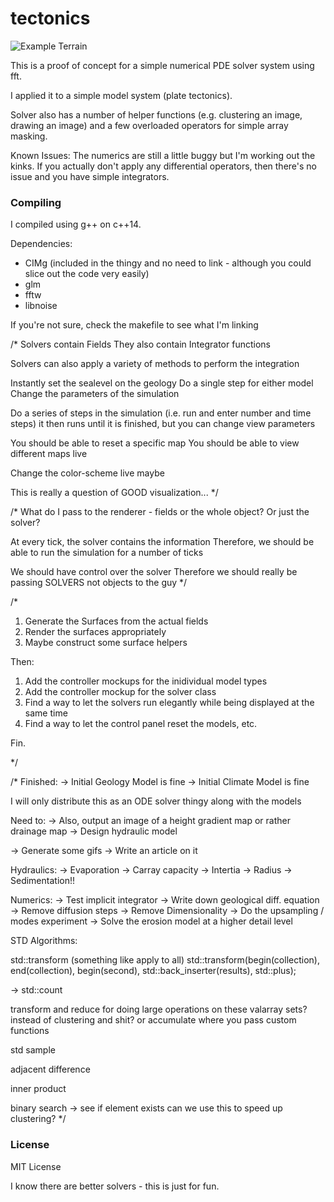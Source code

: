 # tectonics

![Example Terrain](https://github.com/weigert/tectonics/blob/master/out/height.png)

This is a proof of concept for a simple numerical PDE solver system using fft.

I applied it to a simple model system (plate tectonics).

Solver also has a number of helper functions (e.g. clustering an image, drawing an image) and a few overloaded operators for simple array masking.

Known Issues:
The numerics are still a little buggy but I'm working out the kinks.
If you actually don't apply any differential operators, then there's no issue and you have simple integrators.

### Compiling

I compiled using g++ on c++14.

Dependencies:
- CIMg (included in the thingy and no need to link - although you could slice out the code very easily)
- glm
- fftw
- libnoise

If you're not sure, check the makefile to see what I'm linking



/*
Solvers contain Fields
They also contain Integrator functions

Solvers can also apply a variety of methods to perform the integration

Instantly set the sealevel on the geology
Do a single step for either model
Change the parameters of the simulation

Do a series of steps in the simulation
(i.e. run and enter number and time steps)
it then runs until it is finished, but you can change view parameters

You should be able to reset a specific map
You should be able to view different maps live

Change the color-scheme live maybe

This is really a question of GOOD visualization...
*/

/*
What do I pass to the renderer - fields or the whole object?
Or just the solver?

At every tick, the solver contains the information
Therefore, we should be able to run the simulation for a number of ticks

We should have control over the solver
Therefore we should really be passing SOLVERS not objects to the guy
*/



/*
1. Generate the Surfaces from the actual fields
2. Render the surfaces appropriately
3. Maybe construct some surface helpers

Then:

1. Add the controller mockups for the inidividual model types
2. Add the controller mockup for the solver class
3. Find a way to let the solvers run elegantly while being displayed at the same time
4. Find a way to let the control panel reset the models, etc.

Fin.

*/

/*
Finished:
-> Initial Geology Model is fine
-> Initial Climate Model is fine

I will only distribute this as an ODE solver thingy
along with the models

Need to:
-> Also, output an image of a height gradient map
  or rather drainage map
-> Design hydraulic model

-> Generate some gifs
-> Write an article on it

Hydraulics:
-> Evaporation
-> Carray capacity
-> Intertia
-> Radius
-> Sedimentation!!

Numerics:
-> Test implicit integrator
-> Write down geological diff. equation
-> Remove diffusion steps
-> Remove Dimensionality
-> Do the upsampling / modes experiment
-> Solve the erosion model at a higher detail level


STD Algorithms:

std::transform (something like apply to all)
std::transform(begin(collection), end(collection), begin(second), std::back_inserter(results), std::plus);

-> std::count

transform and reduce for doing large operations on these valarray sets?
instead of clustering and shit? or accumulate where you pass custom functions

std sample

adjacent difference

inner product

binary search -> see if element exists
can we use this to speed up clustering?
*/


### License

MIT License

I know there are better solvers - this is just for fun.
